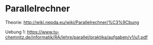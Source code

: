 # Parallelrechner

Theorie: http://wiki.nepda.eu/wiki/Parallelrechner/%C3%9Cbung

Uebung 1: https://www.tu-chemnitz.de/informatik/RA/lehre/parallel/praktika/aufgaben/v1/u1.pdf
